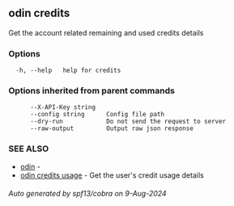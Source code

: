 ## odin credits

Get the account related remaining and used credits details

### Options

```
  -h, --help   help for credits
```

### Options inherited from parent commands

```
      --X-API-Key string   
      --config string      Config file path
      --dry-run            Do not send the request to server
      --raw-output         Output raw json response
```

### SEE ALSO

* [odin](odin.md)	 - 
* [odin credits usage](odin_credits_usage.md)	 - Get the user's credit usage details

###### Auto generated by spf13/cobra on 9-Aug-2024
